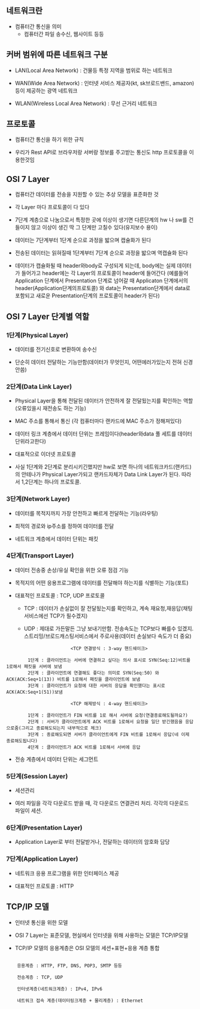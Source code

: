 ## 네트워크란

- 컴퓨터간 통신을 의미
    - 컴퓨터간 파일 송수신, 웹사이트 등등

## 커버 범위에 따른 네트워크 구분

- LAN(Local Area Network) : 건물등 특정 지역을 범위로 하는 네트워크

- WAN(Wide Area Network) : 인터넷 서비스 제공자(kt, sk브로드밴드, amazon)등이 제공하는 광역 네트워크

- WLAN(Wireless Local Area Network) : 무선 근거리 네트워크

## 프로토콜

- 컴퓨터간 통신을 하기 위한 규칙

- 우리가 Rest API로 브라우저랑 서버랑 정보를 주고받는 통신도 http 프로토콜을 이용한것임

## OSI 7 Layer

- 컴퓨터간 데이터를 전송을 지원할 수 있는 추상 모델을 표준화한 것

- 각 Layer 마다 프로토콜이 다 있다

- 7단계 계층으로 나눔으로서 특정한 곳에 이상이 생기면 다른단계의 hw 나 sw를 건들이지 않고 이상이 생긴 딱 그 단계만 고칠수 있다(유지보수 용이)

- 데이터는 7단계부터 1단계 순으로 과정을 밟으며 캡슐화가 된다

- 전송된 데이터는 읽혀질때 1단계부터 7단계 순으로 과정을 밟으며 역캡슐화 된다

- 데이터가 캡슐화될 때 header와body로 구성되게 되는데, body에는 실제 데이터가 들어가고 header에는 각 Layer의 프로토콜이 header에 들어간다 (예를들어 Application 단계에서 Presentation 단계로 넘어갈 때 Applicaton 단계에서의 header(Application단계의프로토콜) 와 data는 Presentation단계에서 data로 포함되고 새로운 Presentation단계의 프로토콜이 header가 된다)

## OSI 7 Layer 단계별 역할

### 1단계(Physical Layer)

- 데이터를 전기신호로 변환하여 송수신

- 단순히 데이터 전달하는 기능만함(데이터가 무엇인지, 어떤에러가있는지 전혀 신경 안씀)

### 2단계(Data Link Layer)

- Physical Layer을 통해 전달된 데이터가 안전하게 잘 전달됬는지를 확인하는 역할(오류있을시 재전송도 하는 기능)

- MAC 주소를 통해서 통신 (각 컴퓨터마다 랜카드에 MAC 주소가 정해져있다)

- 데이터 링크 계층에서 데이터 단위는 프레임이다(header와data 풀 세트를 데이터 단위라고한다)

- 대표적으로 이더넷 프로토콜
 
* 사실 1단계와 2단계로 분리시키긴했지만 hw로 보면 하나의 네트워크카드(랜카드)의 안테나가 Physical Layer가되고 랜카드자체가 Data Link Layer가 된다. 따라서 1,2단계는 하나의 프로토콜.

### 3단계(Network Layer)

- 데이터를 목적지까지 가장 안전하고 빠르게 전달하는 기능(라우팅)

- 최적의 경로와 ip주소를 정하여 데이터를 전달

- 네트워크 계층에서 데이터 단위는 패킷

### 4단계(Transport Layer)

- 데이터 전송중 손상/유실 확인을 위한 오류 점검 기능

- 목적지의 어떤 응용프로그램에 데이터를 전달해야 하는지를 식별하는 기능(포트)

- 대표적인 프로토콜 : TCP, UDP 프로토콜

    - TCP : 데이터가 손실없이 잘 전달됬는지를 확인하고, 계속 재요청,재응답(채팅서비스에선 TCP가 필수겠지)

    - UDP : 제대로 가든말든 그냥 보내기만함. 전송속도는 TCP보다 빠를수 있겠지. 스트리밍/브로드캐스팅서비스에서 주로사용(데이터 손실보다 속도가 더 중요)

```shell
						<TCP 연결방식 : 3-way 핸드쉐이크>

		1단계 : 클라이언트는 서버에 연결하고 싶다는 의사 표시로 SYN(Seq:12)비트를 1로해서 패킷을 서버에 보냄
		2단계 : 클라이언트에 연결해도 좋다는 의미로 SYN(Seq:50) 와 ACK(ACK:Seq+1(13)) 비트를 1로해서 패킷을 클라이언트에 보냄
		3단계 : 클라이언트가 요청에 대한 서버의 응답을 확인했다는 표시로 ACK(ACK:Seq+1(51))보냄

						<TCP 해제방식 : 4-way 핸드쉐이크>

		1단계 : 클라이언트가 FIN 비트를 1로 해서 서버에 요청(연결종료해도될까요?)
		2단계 : 서버가 클라이언트에게 ACK 비트를 1로해서 요청을 일단 받긴했음을 응답으로줌(그리고 종료해도되는지 내부적으로 체크)
		3단계 : 종료해도되면 서버가 클라이언트에게 FIN 비트를 1로해서 응답(네 이제 종료해도됩니다)
		4단계 : 클라이언트가 ACK 비트를 1로해서 서버에 응답
```

- 전송 계층에서 데이터 단위는 세그먼트

### 5단계(Session Layer)

- 세션관리

- 여러 파일을 각각 다운로드 받을 때, 각 다운로드 연결관리 처리. 각각의 다운로드 파일이 세션.

### 6단계(Presentation Layer)

- Application Layer로 부터 전달받거나, 전달하는 데이터의 암호화 담당

### 7단계(Application Layer)

- 네트워크 응용 프로그램을 위한 인터페이스 제공

- 대표적인 프로토콜 : HTTP

## TCP/IP 모델

- 인터넷 통신을 위한 모델

- OSI 7 Layer는 표준모델, 현실에서 인터넷을 위해 사용하는 모델은 TCP/IP모델

- TCP/IP 모델의 응용계층은  OSI 모델의 세션+표현+응용 계층 통합

```shell
	
	응용계층 : HTTP, FTP, DNS, POP3, SMTP 등등

	전송계층 : TCP, UDP

	인터넷계층(네트워크계층) : IPv4, IPv6

	네트워크 접속 계층(데이터링크계층 + 물리계층) : Ethernet

```
